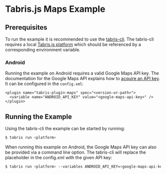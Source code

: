 # Tabris.js Maps Example

## Prerequisites

To run the example it is recommended to use the [tabris-cli](https://www.npmjs.com/package/tabris-cli). The tabris-cli requires a local [Tabris.js platform](https://tabrisjs.com/download) which should be referenced by a corresponding environment variable.

### Android
Running the example on Android requires a valid Google Maps API key. The documentation for the Google Maps API explains how to [acquire an API key](https://developers.google.com/maps/documentation/android/signup). It can be configured in the `config.xml`:

```
<plugin name="tabris-plugin-maps" spec="<version-or-path>">
  <variable name="ANDROID_API_KEY" value="<google-maps-api-key>" />
</plugin>
```

## Running the Example

Using the tabris-cli the example can be started by running:

```sh
$ tabris run <platform>
```

When running this example on Android, the Google Maps API key can also be provided via a command line option. The tabris-cli will replace the placeholder in the config.xml with the given API key:

```sh
$ tabris run <platform> --variables ANDROID_API_KEY=<google-maps-api-key>
```